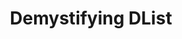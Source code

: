 ---
title: Demystifying DList
url: http://h2.jaguarpaw.co.uk/posts/demystifying-dlist/
authors:
- Tom Ellis
type: article
tags:
- difference lists
doHaskell-type: blog post
---
